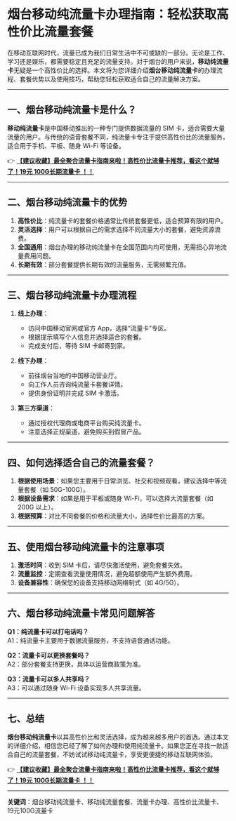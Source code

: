 # 烟台移动纯流量卡办理指南：轻松获取高性价比流量套餐

在移动互联网时代，流量已成为我们日常生活中不可或缺的一部分。无论是工作、学习还是娱乐，都需要稳定且充足的流量支持。对于烟台的用户来说，**移动纯流量卡**无疑是一个高性价比的选择。本文将为您详细介绍**烟台移动纯流量卡**的办理流程、套餐优势以及使用技巧，帮助您轻松获取适合自己的流量解决方案。

---

## 一、烟台移动纯流量卡是什么？

**移动纯流量卡**是中国移动推出的一种专门提供数据流量的 SIM 卡，适合需要大量流量的用户。与传统的语音套餐不同，纯流量卡专注于提供高性价比的流量服务，适合用于手机、平板、随身 Wi-Fi 等设备。

👉 **[【建议收藏】最全聚合流量卡指南来啦！高性价比流量卡推荐，看这个就够了！19元 100G长期流量卡 ！！](https://bit.ly/Liuliangka)**

---

## 二、烟台移动纯流量卡的优势

1. **高性价比**：纯流量卡的套餐价格通常比传统套餐更低，适合预算有限的用户。
2. **灵活选择**：用户可以根据自己的需求选择不同流量大小的套餐，避免资源浪费。
3. **全国通用**：烟台办理的移动纯流量卡在全国范围内均可使用，无需担心异地流量费用问题。
4. **长期有效**：部分套餐提供长期有效的流量服务，无需频繁充值。

---

## 三、烟台移动纯流量卡办理流程

1. **线上办理**：
   - 访问中国移动官网或官方 App，选择“流量卡”专区。
   - 根据提示填写个人信息并选择适合的套餐。
   - 完成支付后，等待 SIM 卡邮寄到家。

2. **线下办理**：
   - 前往烟台当地的中国移动营业厅。
   - 向工作人员咨询纯流量卡套餐详情。
   - 提供身份证明并完成 SIM 卡激活。

3. **第三方渠道**：
   - 通过授权代理商或电商平台购买纯流量卡。
   - 注意选择正规渠道，避免购买到假冒产品。

---

## 四、如何选择适合自己的流量套餐？

1. **根据使用场景**：如果您主要用于日常浏览、社交和视频观看，建议选择中等流量套餐（如 50G-100G）。
2. **根据设备需求**：如果是用于平板或随身 Wi-Fi，可以选择大流量套餐（如 200G 以上）。
3. **根据预算**：对比不同套餐的价格和流量大小，选择性价比最高的方案。

---

## 五、使用烟台移动纯流量卡的注意事项

1. **激活时间**：收到 SIM 卡后，请尽快激活使用，避免套餐失效。
2. **流量监控**：定期查看流量使用情况，避免超额使用产生额外费用。
3. **设备兼容性**：确保您的设备支持移动网络制式（如 4G/5G）。

---

## 六、烟台移动纯流量卡常见问题解答

**Q1：纯流量卡可以打电话吗？**  
A1：纯流量卡主要用于数据流量服务，不支持语音通话功能。

**Q2：流量卡可以更换套餐吗？**  
A2：部分套餐支持更换，具体以运营商政策为准。

**Q3：流量卡可以多人共享吗？**  
A3：可以通过随身 Wi-Fi 设备实现多人共享流量。

---

## 七、总结

**烟台移动纯流量卡**以其高性价比和灵活选择，成为越来越多用户的首选。通过本文的详细介绍，相信您已经了解了如何办理和使用纯流量卡。如果您正在寻找一款适合自己的流量套餐，不妨试试移动纯流量卡，享受更便捷的移动互联网体验。

👉 **[【建议收藏】最全聚合流量卡指南来啦！高性价比流量卡推荐，看这个就够了！19元 100G长期流量卡 ！！](https://bit.ly/Liuliangka)**

---

**关键词**：烟台移动纯流量卡、移动纯流量套餐、流量卡办理、高性价比流量卡、19元100G流量卡